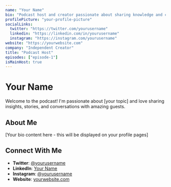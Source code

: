 ```yaml
---
name: "Your Name"
bio: "Podcast host and creator passionate about sharing knowledge and connecting with listeners."
profilePicture: "your-profile-picture"
socialLinks:
  twitter: "https://twitter.com/yourusername"
  linkedin: "https://linkedin.com/in/yourusername"
  instagram: "https://instagram.com/yourusername"
website: "https://yourwebsite.com"
company: "Independent Creator"
title: "Podcast Host"
episodes: ["episode-1"]
isMainHost: true
---
```


# Your Name

Welcome to the podcast! I'm passionate about [your topic] and love sharing insights, stories, and conversations with amazing guests.

## About Me

[Your bio content here - this will be displayed on your profile pages]

## Connect With Me

- **Twitter**: [@yourusername](https://twitter.com/yourusername)
- **LinkedIn**: [Your Name](https://linkedin.com/in/yourusername)
- **Instagram**: [@yourusername](https://instagram.com/yourusername)
- **Website**: [yourwebsite.com](https://yourwebsite.com) 
